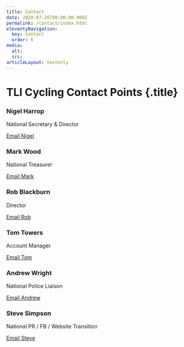 ```yaml
---
title: Contact
date: 2020-07-26T00:00:00.000Z
permalink: /contact/index.html
eleventyNavigation:
  key: Contact
  order: 6
media:
  alt:
  src:
articleLayout: textonly
---
```


# TLI Cycling Contact Points {.title}

<div class="contacts">

  <div class="contact">
    <h3 class="subtitle">Nigel Harrop</h3>
    <p>National Secretary & Director</p>
    <a href="mailto:nigeljharrop@tlicycling.org.uk">Email Nigel</a>
  </div>

  <div class="contact">
    <h3 class="subtitle">Mark Wood</h3>
    <p>National Treasurer</p>
    <a href="mailto:markwood@tlicycling.org.uk">Email Mark</a>
  </div>

  <div class="contact">
    <h3 class="subtitle">Rob Blackburn</h3>
    <p>Director</p>
    <a href="mailto:robertblackburn@tlicycling.org.uk">Email Rob</a>
  </div>

  <div class="contact">
    <h3 class="subtitle">Tom Towers</h3>
    <p>Account Manager</p>
    <a href="mailto:tomtowers@tlicycling.org.uk">Email Tom</a>
  </div>

  <div class="contact">
    <h3 class="subtitle">Andrew Wright</h3>
    <p>National Police Liaison</p>
    <a href="mailto:andrewwright@tlicycling.org.uk">Email Andrew</a>
  </div>

  <div class="contact">
    <h3 class="subtitle">Steve Simpson</h3>
    <p>National PR / FB / Website Transition</p>
    <a href="mailto:stevesimpson@tlicycling.org.uk">Email Steve</a>
  </div>

</div>
